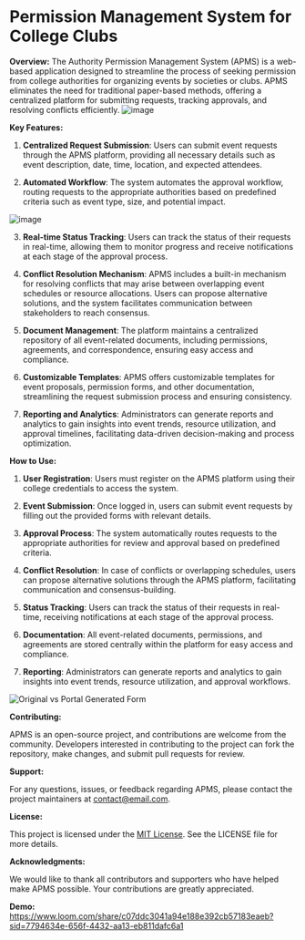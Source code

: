 # Permission Management System for College Clubs #

**Overview:**
The Authority Permission Management System (APMS) is a web-based application designed to streamline the process of seeking permission from college authorities for organizing events by societies or clubs. APMS eliminates the need for traditional paper-based methods, offering a centralized platform for submitting requests, tracking approvals, and resolving conflicts efficiently.
![image](https://github.com/user-attachments/assets/313b9d95-538a-45ea-8d21-361081b8fe43)


**Key Features:**

1. **Centralized Request Submission**: Users can submit event requests through the APMS platform, providing all necessary details such as event description, date, time, location, and expected attendees.

2. **Automated Workflow**: The system automates the approval workflow, routing requests to the appropriate authorities based on predefined criteria such as event type, size, and potential impact.

![image](https://github.com/user-attachments/assets/82d102e1-3491-487e-8abf-757168390527)

3. **Real-time Status Tracking**: Users can track the status of their requests in real-time, allowing them to monitor progress and receive notifications at each stage of the approval process.

4. **Conflict Resolution Mechanism**: APMS includes a built-in mechanism for resolving conflicts that may arise between overlapping event schedules or resource allocations. Users can propose alternative solutions, and the system facilitates communication between stakeholders to reach consensus.

5. **Document Management**: The platform maintains a centralized repository of all event-related documents, including permissions, agreements, and correspondence, ensuring easy access and compliance.

6. **Customizable Templates**: APMS offers customizable templates for event proposals, permission forms, and other documentation, streamlining the request submission process and ensuring consistency.

7. **Reporting and Analytics**: Administrators can generate reports and analytics to gain insights into event trends, resource utilization, and approval timelines, facilitating data-driven decision-making and process optimization.

**How to Use:**

1. **User Registration**: Users must register on the APMS platform using their college credentials to access the system.

2. **Event Submission**: Once logged in, users can submit event requests by filling out the provided forms with relevant details.

3. **Approval Process**: The system automatically routes requests to the appropriate authorities for review and approval based on predefined criteria.

4. **Conflict Resolution**: In case of conflicts or overlapping schedules, users can propose alternative solutions through the APMS platform, facilitating communication and consensus-building.

5. **Status Tracking**: Users can track the status of their requests in real-time, receiving notifications at each stage of the approval process.

6. **Documentation**: All event-related documents, permissions, and agreements are stored centrally within the platform for easy access and compliance.

7. **Reporting**: Administrators can generate reports and analytics to gain insights into event trends, resource utilization, and approval workflows.

![Original vs Portal Generated Form](https://github.com/user-attachments/assets/615618e0-e0ff-4333-bb5e-d8d8c31f5bd9)

**Contributing:**

APMS is an open-source project, and contributions are welcome from the community. Developers interested in contributing to the project can fork the repository, make changes, and submit pull requests for review.

**Support:**

For any questions, issues, or feedback regarding APMS, please contact the project maintainers at [contact@email.com](verma.lakshya071@email.com).

**License:**

This project is licensed under the [MIT License](https://opensource.org/licenses/MIT). See the LICENSE file for more details.

**Acknowledgments:**

We would like to thank all contributors and supporters who have helped make APMS possible. Your contributions are greatly appreciated.

**Demo:**
https://www.loom.com/share/c07ddc3041a94e188e392cb57183eaeb?sid=7794634e-656f-4432-aa13-eb811dafc6a1
